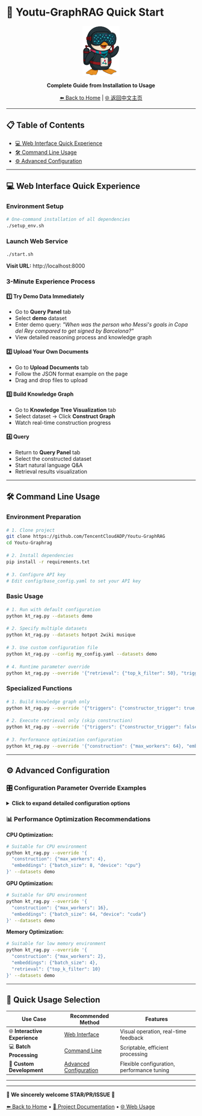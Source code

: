 # 🚀 Youtu-GraphRAG Quick Start

<div align="center">
  <img src="assets/logo.png" alt="Logo" width="100">
  
  **Complete Guide from Installation to Usage**
  
  [⬅️ Back to Home](README.md) | [🌐 返回中文主页](README-CN.md)
</div>

---

## 📋 Table of Contents
- <a href="#web-interface-quick-experience">💻 Web Interface Quick Experience</a>
- <a href="#command-line-usage">🛠️ Command Line Usage</a>
- <a href="#advanced-configuration">⚙️ Advanced Configuration</a>

---

<a id="web-interface-quick-experience"></a>
## 💻 Web Interface Quick Experience

### Environment Setup
```bash
# One-command installation of all dependencies
./setup_env.sh
```

### Launch Web Service
```bash
./start.sh
```
**Visit URL:** http://localhost:8000

### 3-Minute Experience Process

#### 1️⃣ Try Demo Data Immediately
- Go to **Query Panel** tab
- Select **demo** dataset  
- Enter demo query: *"When was the person who Messi's goals in Copa del Rey compared to get signed by Barcelona?"*
- View detailed reasoning process and knowledge graph

#### 2️⃣ Upload Your Own Documents
- Go to **Upload Documents** tab
- Follow the JSON format example on the page
- Drag and drop files to upload

#### 3️⃣ Build Knowledge Graph
- Go to **Knowledge Tree Visualization** tab
- Select dataset → Click **Construct Graph**
- Watch real-time construction progress

#### 4️⃣ Query
- Return to **Query Panel** tab
- Select the constructed dataset
- Start natural language Q&A
- Retrieval results visualization

---

<a id="command-line-usage"></a>
## 🛠️ Command Line Usage

### Environment Preparation
```bash
# 1. Clone project
git clone https://github.com/TencentCloudADP/Youtu-GraphRAG
cd Youtu-Graphrag

# 2. Install dependencies
pip install -r requirements.txt

# 3. Configure API key
# Edit config/base_config.yaml to set your API key
```

### Basic Usage
```bash
# 1. Run with default configuration
python kt_rag.py --datasets demo

# 2. Specify multiple datasets
python kt_rag.py --datasets hotpot 2wiki musique

# 3. Use custom configuration file
python kt_rag.py --config my_config.yaml --datasets demo

# 4. Runtime parameter override
python kt_rag.py --override '{"retrieval": {"top_k_filter": 50}, "triggers": {"mode": "noagent"}}' --datasets demo
```

### Specialized Functions
```bash
# 1. Build knowledge graph only
python kt_rag.py --override '{"triggers": {"constructor_trigger": true, "retrieve_trigger": false}}' --datasets demo

# 2. Execute retrieval only (skip construction)
python kt_rag.py --override '{"triggers": {"constructor_trigger": false, "retrieve_trigger": true}}' --datasets demo

# 3. Performance optimization configuration
python kt_rag.py --override '{"construction": {"max_workers": 64}, "embeddings": {"batch_size": 64}}' --datasets demo
```

---

<a id="advanced-configuration"></a>
## ⚙️ Advanced Configuration

### 🎛️ Configuration Parameter Override Examples

<details>
<summary><strong>Click to expand detailed configuration options</strong></summary>

```bash
# Retrieval related configuration
python kt_rag.py --override '{
  "retrieval": {
    "top_k_filter": 30,
    "chunk_similarity_threshold": 0.7,
    "batch_size": 32
  }
}' --datasets demo

# Construction related configuration
python kt_rag.py --override '{
  "construction": {
    "max_workers": 32,
    "chunk_size": 512,
    "overlap_size": 50
  }
}' --datasets demo

# Embedding related configuration
python kt_rag.py --override '{
  "embeddings": {
    "model_name": "sentence-transformers/all-MiniLM-L6-v2",
    "batch_size": 16,
    "device": "cpu"
  }
}' --datasets demo

# LLM related configuration
python kt_rag.py --override '{
  "llm": {
    "model": "gpt-3.5-turbo",
    "temperature": 0.7,
    "max_tokens": 1500
  }
}' --datasets demo
```

</details>

### 📊 Performance Optimization Recommendations

**CPU Optimization:**
```bash
# Suitable for CPU environment
python kt_rag.py --override '{
  "construction": {"max_workers": 4},
  "embeddings": {"batch_size": 8, "device": "cpu"}
}' --datasets demo
```

**GPU Optimization:**
```bash
# Suitable for GPU environment
python kt_rag.py --override '{
  "construction": {"max_workers": 16},
  "embeddings": {"batch_size": 64, "device": "cuda"}
}' --datasets demo
```

**Memory Optimization:**
```bash
# Suitable for low memory environment
python kt_rag.py --override '{
  "construction": {"max_workers": 2},
  "embeddings": {"batch_size": 4},
  "retrieval": {"top_k_filter": 10}
}' --datasets demo
```

---

## 🎯 Quick Usage Selection

| Use Case | Recommended Method | Features |
|----------|-------------------|----------|
| 🌐 **Interactive Experience** | <a href="#web-interface-quick-experience">Web Interface</a> | Visual operation, real-time feedback |
| 💻 **Batch Processing** | <a href="#command-line-usage">Command Line</a> | Scriptable, efficient processing |
| 🔧 **Custom Development** | <a href="#advanced-configuration">Advanced Configuration</a> | Flexible configuration, performance tuning |


---
---


<div>
  
  **🌟 We sincerely welcome STAR/PR/ISSUE 🌟**
  
  [⬅️ Back to Home](README.md) • [📖 Project Documentation](README-CN.md) • [🌐 Web Usage](WEB_USAGE.md)
  
</div>